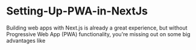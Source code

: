 # Setting-Up-PWA-in-NextJs
Building web apps with Next.js is already a great experience, but without Progressive Web App (PWA) functionality, you're missing out on some big advantages like
